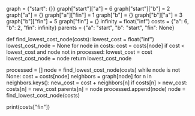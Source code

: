 
graph = {"start": {}}
graph["start"]["a"] = 6
graph["start"]["b"] = 2
graph["a"] = {}
graph["a"]["fin"] = 1
graph["b"] = {}
graph["b"]["a"] = 3
graph["b"]["fin"] = 5
graph["fin"] = {}
infinity = float("inf")
costs = {"a": 6, "b": 2, "fin": infinity}
parents = {"a": "start", "b": "start", "fin": None}


def find_lowest_cost_node(costs):
    lowest_cost = float("inf")
    lowest_cost_node = None
    for node in costs:
        cost = costs[node]
        if cost < lowest_cost and node not in processed:
            lowest_cost = cost
            lowest_cost_node = node
    return lowest_cost_node


processed = []
node = find_lowest_cost_node(costs)
while node is not None:
    cost = costs[node]
    neighbors = graph[node]
    for n in neighbors.keys():
        new_cost = cost + neighbors[n]
        if costs[n] > new_cost:
            costs[n] = new_cost
            parents[n] = node
    processed.append(node)
    node = find_lowest_cost_node(costs)

print(costs["fin"])
